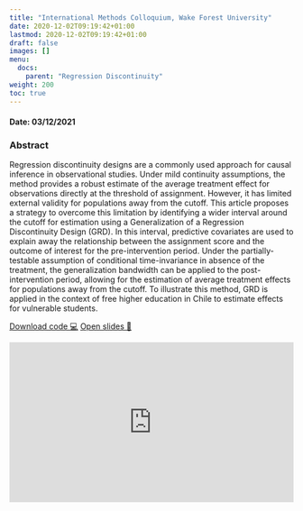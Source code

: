 ```yaml
---
title: "International Methods Colloquium, Wake Forest University"
date: 2020-12-02T09:19:42+01:00
lastmod: 2020-12-02T09:19:42+01:00
draft: false
images: []
menu: 
  docs:
    parent: "Regression Discontinuity"
weight: 200
toc: true
---
```


<h4> Date: 03/12/2021</h4>

<h3> Abstract </h3>

Regression discontinuity designs are a commonly used approach for causal inference in observational studies. Under mild continuity assumptions, the method provides a robust estimate of the average treatment effect for observations directly at the threshold of assignment. However, it has limited external validity for populations away from the cutoff. This article proposes a strategy to overcome this limitation by identifying a wider interval around the cutoff for estimation using a Generalization of a Regression Discontinuity Design (GRD). In this interval, predictive covariates are used to explain away the relationship between the assignment score and the outcome of interest for the pre-intervention period. Under the partially-testable assumption of conditional time-invariance in absence of the treatment, the generalization bandwidth can be applied to the post-intervention period, allowing for the estimation of average treatment effects for populations away from the cutoff. To illustrate this method, GRD is applied in the context of free higher education in Chile to estimate effects for vulnerable students.


<head>
<meta charset="UTF-8">
</head>

<a class="btn btn-link btn-sm px-4 mb-2" href="https://github.com/maibennett/presentations/blob/main/content/presentations/bb_20201202/mbennett_did.Rmd" role="button"> Download code &#128187;</a>
<a class="btn btn-link btn-sm px-4 mb-2" href="https://raw.githack.com/maibennett/presentations/main/content/presentations/bb_20201202/mbennett_did.html" role="button"> Open slides &#128194;</a>

<style>
.resp-container {
    position: relative;
    overflow: hidden;
    padding-top: 56.25%;
}

.testiframe {
    position: absolute;
    top: 0;
    left: 0;
    width: 100%;
    height: 100%;
    border: 0;
}
</style>

<div class="resp-container">
    <iframe class="testiframe" src="https://https://slides.magdalenabennett.com/docs/dd/bb_20201202/mbennett_did">
      Oops! Your browser doesn't support this.
    </iframe>
</div>
